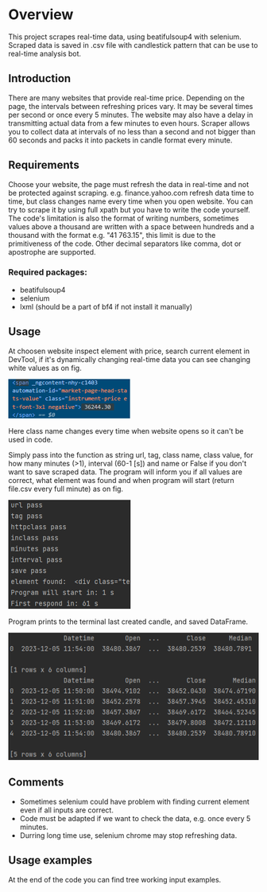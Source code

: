 # Overview

This project scrapes real-time data, using beatifulsoup4 with selenium. Scraped data is saved in .csv file with candlestick pattern that can be use to real-time analysis bot.

## Introduction

There are many websites that provide real-time price. Depending on the page, the intervals between refreshing prices vary. It may be several times per second or once every 5 minutes. The website may also have a delay in transmitting actual data from a few minutes to even hours. Scraper allows you to collect data at intervals of no less than a second and not bigger than 60 seconds and packs it into packets in candle format every minute.

## Requirements

Choose your website, the page must refresh the data in real-time and not be protected against scraping.
e.g. finance.yahoo.com refresh data time to time, but class changes name every time when you open website. You can try to scrape it by using full xpath but you have to write the code yourself.
The code's limitation is also the format of writing numbers, sometimes values above a thousand are written with a space between hundreds and a thousand with the format e.g. "41&nbsp;763.15", this limit is due to the primitiveness of the code. Other decimal separators like comma, dot or apostrophe are supported.

### Required packages:
- beatifulsoup4
- selenium
- lxml (should be a part of bf4 if not install it manually)

## Usage

At choosen website inspect element with price, search current element in DevTool, if it's dynamically changing real-time data you can see changing white values as on fig.

![Element](./images/egelement.png)

Here class name changes every time when website opens so it can't be used in code.

Simply pass into the function as string url, tag, class name, class value, for how many minutes (>1), interval (60-1 [s]) and name or False if you don't want to save scraped data. The program will inform you if all values are correct, what element was found and when program will start (return file.csv every full minute) as on fig.

![checks](./images/infocheck.png)

Program prints to the terminal last created candle, and saved DataFrame.

![output](./images/exampleofoutput.png)

## Comments

- Sometimes selenium could have problem with finding current element even if all inputs are correct.
- Code must be adapted if we want to check the data, e.g. once every 5 minutes.
- Durring long time use, selenium chrome may stop refreshing data.

## Usage examples

At the end of the code you can find tree working input examples.


